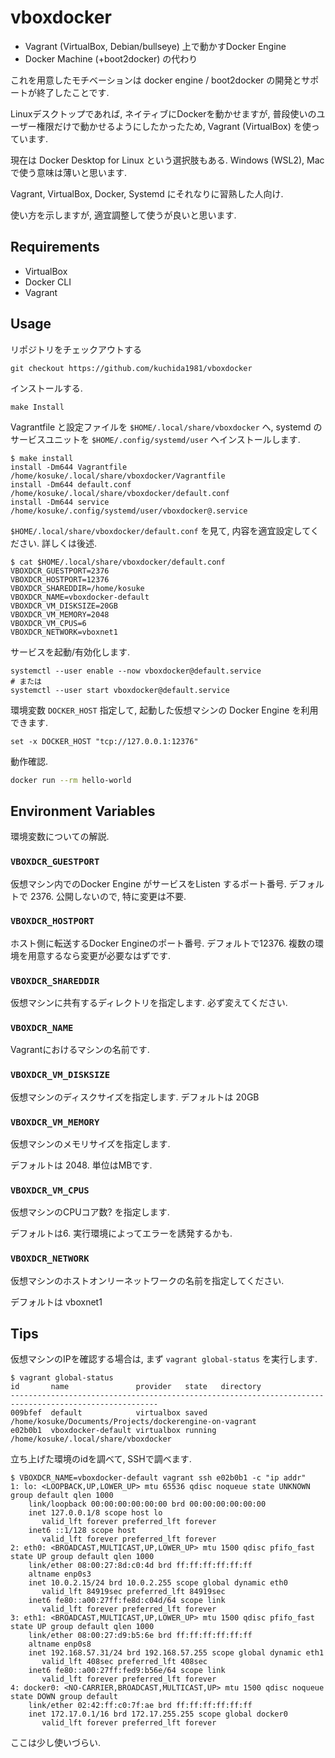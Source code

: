 # vboxdocker

* Vagrant (VirtualBox, Debian/bullseye) 上で動かすDocker Engine
* Docker Machine (+boot2docker) の代わり

これを用意したモチベーションは docker engine / boot2docker
の開発とサポートが終了したことです.

Linuxデスクトップであれば, ネイティブにDockerを動かせますが,
普段使いのユーザー権限だけで動かせるようにしたかったため, Vagrant (VirtualBox)
を使っています.

現在は Docker Desktop for Linux という選択肢もある. Windows (WSL2), Mac で使う意味は薄いと思います.

Vagrant, VirtualBox, Docker, Systemd にそれなりに習熟した人向け.

使い方を示しますが, 適宜調整して使うが良いと思います.

## Requirements

* VirtualBox
* Docker CLI
* Vagrant


## Usage

リポジトリをチェックアウトする

```
git checkout https://github.com/kuchida1981/vboxdocker
```

インストールする.

```
make Install
```

Vagrantfile と設定ファイルを `$HOME/.local/share/vboxdocker` へ,
systemd のサービスユニットを `$HOME/.config/systemd/user` へインストールします.

```
$ make install
install -Dm644 Vagrantfile /home/kosuke/.local/share/vboxdocker/Vagrantfile
install -Dm644 default.conf /home/kosuke/.local/share/vboxdocker/default.conf
install -Dm644 service /home/kosuke/.config/systemd/user/vboxdocker@.service
```

`$HOME/.local/share/vboxdocker/default.conf` を見て,
内容を適宜設定してください. 詳しくは後述.

```
$ cat $HOME/.local/share/vboxdocker/default.conf
VBOXDCR_GUESTPORT=2376
VBOXDCR_HOSTPORT=12376
VBOXDCR_SHAREDDIR=/home/kosuke
VBOXDCR_NAME=vboxdocker-default
VBOXDCR_VM_DISKSIZE=20GB
VBOXDCR_VM_MEMORY=2048
VBOXDCR_VM_CPUS=6
VBOXDCR_NETWORK=vboxnet1
```


サービスを起動/有効化します.

```
systemctl --user enable --now vboxdocker@default.service
# または
systemctl --user start vboxdocker@default.service
```

環境変数 `DOCKER_HOST` 指定して, 起動した仮想マシンの Docker Engine を利用できます.

```
set -x DOCKER_HOST "tcp://127.0.0.1:12376"
```

動作確認.

```sh
docker run --rm hello-world
```

## Environment Variables

環境変数についての解説.

### `VBOXDCR_GUESTPORT`

仮想マシン内でのDocker Engine がサービスをListen するポート番号.
デフォルトで 2376. 公開しないので, 特に変更は不要.

### `VBOXDCR_HOSTPORT`

ホスト側に転送するDocker Engineのポート番号. デフォルトで12376.
複数の環境を用意するなら変更が必要なはずです.

### `VBOXDCR_SHAREDDIR`

仮想マシンに共有するディレクトリを指定します. 必ず変えてください.

### `VBOXDCR_NAME`

Vagrantにおけるマシンの名前です.

### `VBOXDCR_VM_DISKSIZE`

仮想マシンのディスクサイズを指定します.
デフォルトは 20GB

### `VBOXDCR_VM_MEMORY`

仮想マシンのメモリサイズを指定します.

デフォルトは 2048. 単位はMBです.

### `VBOXDCR_VM_CPUS`

仮想マシンのCPUコア数? を指定します.

デフォルトは6. 実行環境によってエラーを誘発するかも.

### `VBOXDCR_NETWORK`

仮想マシンのホストオンリーネットワークの名前を指定してください.

デフォルトは vboxnet1


## Tips

仮想マシンのIPを確認する場合は, まず `vagrant global-status` を実行します.

```
$ vagrant global-status
id       name               provider   state   directory
-------------------------------------------------------------------------------------------------------
009bfef  default            virtualbox saved   /home/kosuke/Documents/Projects/dockerengine-on-vagrant
e02b0b1  vboxdocker-default virtualbox running /home/kosuke/.local/share/vboxdocker
```

立ち上げた環境のidを調べて, SSHで調べます.

```
$ VBOXDCR_NAME=vboxdocker-default vagrant ssh e02b0b1 -c "ip addr"
1: lo: <LOOPBACK,UP,LOWER_UP> mtu 65536 qdisc noqueue state UNKNOWN group default qlen 1000
    link/loopback 00:00:00:00:00:00 brd 00:00:00:00:00:00
    inet 127.0.0.1/8 scope host lo
       valid_lft forever preferred_lft forever
    inet6 ::1/128 scope host
       valid_lft forever preferred_lft forever
2: eth0: <BROADCAST,MULTICAST,UP,LOWER_UP> mtu 1500 qdisc pfifo_fast state UP group default qlen 1000
    link/ether 08:00:27:8d:c0:4d brd ff:ff:ff:ff:ff:ff
    altname enp0s3
    inet 10.0.2.15/24 brd 10.0.2.255 scope global dynamic eth0
       valid_lft 84919sec preferred_lft 84919sec
    inet6 fe80::a00:27ff:fe8d:c04d/64 scope link
       valid_lft forever preferred_lft forever
3: eth1: <BROADCAST,MULTICAST,UP,LOWER_UP> mtu 1500 qdisc pfifo_fast state UP group default qlen 1000
    link/ether 08:00:27:d9:b5:6e brd ff:ff:ff:ff:ff:ff
    altname enp0s8
    inet 192.168.57.31/24 brd 192.168.57.255 scope global dynamic eth1
       valid_lft 408sec preferred_lft 408sec
    inet6 fe80::a00:27ff:fed9:b56e/64 scope link
       valid_lft forever preferred_lft forever
4: docker0: <NO-CARRIER,BROADCAST,MULTICAST,UP> mtu 1500 qdisc noqueue state DOWN group default
    link/ether 02:42:ff:c0:7f:ae brd ff:ff:ff:ff:ff:ff
    inet 172.17.0.1/16 brd 172.17.255.255 scope global docker0
       valid_lft forever preferred_lft forever
```

ここは少し使いづらい.
